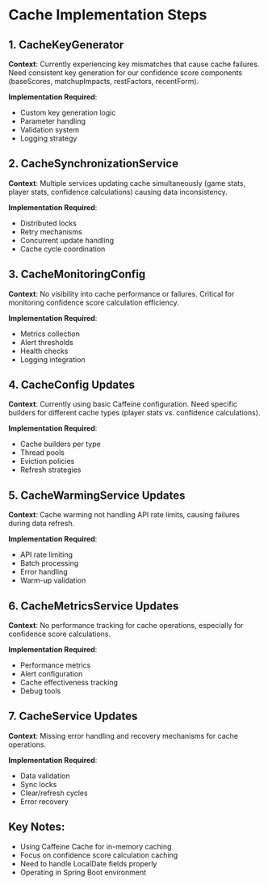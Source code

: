 # Cache Implementation Steps

## 1. CacheKeyGenerator
**Context**: Currently experiencing key mismatches that cause cache failures. Need consistent key generation for our confidence score components (baseScores, matchupImpacts, restFactors, recentForm).

**Implementation Required**:
- Custom key generation logic
- Parameter handling
- Validation system
- Logging strategy

## 2. CacheSynchronizationService
**Context**: Multiple services updating cache simultaneously (game stats, player stats, confidence calculations) causing data inconsistency.

**Implementation Required**:
- Distributed locks
- Retry mechanisms
- Concurrent update handling
- Cache cycle coordination

## 3. CacheMonitoringConfig
**Context**: No visibility into cache performance or failures. Critical for monitoring confidence score calculation efficiency.

**Implementation Required**:
- Metrics collection
- Alert thresholds
- Health checks
- Logging integration

## 4. CacheConfig Updates
**Context**: Currently using basic Caffeine configuration. Need specific builders for different cache types (player stats vs. confidence calculations).

**Implementation Required**:
- Cache builders per type
- Thread pools
- Eviction policies
- Refresh strategies

## 5. CacheWarmingService Updates
**Context**: Cache warming not handling API rate limits, causing failures during data refresh.

**Implementation Required**:
- API rate limiting
- Batch processing
- Error handling
- Warm-up validation

## 6. CacheMetricsService Updates
**Context**: No performance tracking for cache operations, especially for confidence score calculations.

**Implementation Required**:
- Performance metrics
- Alert configuration
- Cache effectiveness tracking
- Debug tools

## 7. CacheService Updates
**Context**: Missing error handling and recovery mechanisms for cache operations.

**Implementation Required**:
- Data validation
- Sync locks
- Clear/refresh cycles
- Error recovery

## Key Notes:
- Using Caffeine Cache for in-memory caching
- Focus on confidence score calculation caching
- Need to handle LocalDate fields properly
- Operating in Spring Boot environment